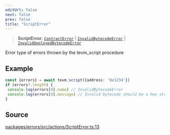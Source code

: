 ```yaml
---
editUrl: false
next: false
prev: false
title: "ScriptError"
---
```


> **ScriptError**: [`ContractError`](/reference/tevm/errors/type-aliases/contracterror/) \| [`InvalidBytecodeError`](/reference/tevm/errors/type-aliases/invalidbytecodeerror/) \| [`InvalidDeployedBytecodeError`](/reference/tevm/errors/type-aliases/invaliddeployedbytecodeerror/)

Error type of errors thrown by the tevm_script procedure

## Example

```ts
const {errors} = await tevm.script({address: '0x1234'})
if (errors?.length) {
 console.log(errors[0].name) // InvalidBytecodeError
 console.log(errors[0].message) // Invalid bytecode should be a hex string: 1234
}
```

## Source

[packages/errors/src/actions/ScriptError.ts:13](https://github.com/evmts/tevm-monorepo/blob/main/packages/errors/src/actions/ScriptError.ts#L13)
